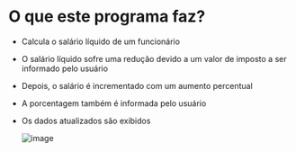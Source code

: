 # O que este programa faz?
- Calcula o salário líquido de um funcionário
- O salário líquido sofre uma redução devido a um valor de imposto a ser informado pelo usuário
- Depois, o salário é incrementado com um aumento percentual
- A porcentagem também é informada pelo usuário
- Os dados atualizados são exibidos

     ![image](https://user-images.githubusercontent.com/97055846/179088067-cdad54cc-8c8f-4601-bfbc-2e16fa84ea28.png)
